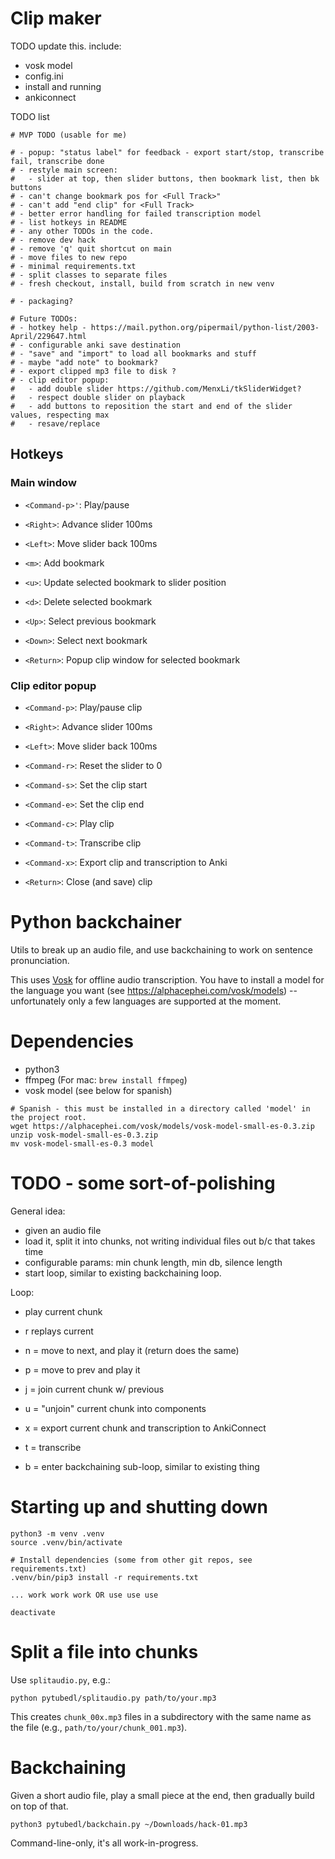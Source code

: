 # Clip maker

TODO update this.  include:

* vosk model
* config.ini
* install and running
* ankiconnect


TODO list

```
# MVP TODO (usable for me)

# - popup: "status label" for feedback - export start/stop, transcribe fail, transcribe done
# - restyle main screen:
#   - slider at top, then slider buttons, then bookmark list, then bk buttons
# - can't change bookmark pos for <Full Track>"
# - can't add "end clip" for <Full Track>
# - better error handling for failed transcription model
# - list hotkeys in README
# - any other TODOs in the code.
# - remove dev hack
# - remove 'q' quit shortcut on main
# - move files to new repo
# - minimal requirements.txt
# - split classes to separate files
# - fresh checkout, install, build from scratch in new venv

# - packaging?

# Future TODOs:
# - hotkey help - https://mail.python.org/pipermail/python-list/2003-April/229647.html
# - configurable anki save destination
# - "save" and "import" to load all bookmarks and stuff
# - maybe "add note" to bookmark?
# - export clipped mp3 file to disk ?
# - clip editor popup:
#   - add double slider https://github.com/MenxLi/tkSliderWidget?
#   - respect double slider on playback
#   - add buttons to reposition the start and end of the slider values, respecting max
#   - resave/replace
```

## Hotkeys

### Main window

* `<Command-p>'`: Play/pause
* `<Right>`: Advance slider 100ms
* `<Left>`: Move slider back 100ms

* `<m>`: Add bookmark
* `<u>`: Update selected bookmark to slider position
* `<d>`: Delete selected bookmark
* `<Up>`: Select previous bookmark
* `<Down>`: Select next bookmark

* `<Return>`: Popup clip window for selected bookmark

### Clip editor popup

* `<Command-p>`: Play/pause clip
* `<Right>`: Advance slider 100ms
* `<Left>`: Move slider back 100ms
* `<Command-r>`: Reset the slider to 0

* `<Command-s>`: Set the clip start
* `<Command-e>`: Set the clip end
* `<Command-c>`: Play clip
* `<Command-t>`: Transcribe clip

* `<Command-x>`: Export clip and transcription to Anki
* `<Return>`: Close (and save) clip


# Python backchainer

Utils to break up an audio file, and use backchaining to work on sentence pronunciation.

This uses [Vosk](https://github.com/alphacep/vosk-api) for offline audio transcription.  You have to install a model for the language you want (see https://alphacephei.com/vosk/models) -- unfortunately only a few languages are supported at the moment.

# Dependencies

* python3
* ffmpeg (For mac: `brew install ffmpeg`)
* vosk model (see below for spanish)

```
# Spanish - this must be installed in a directory called 'model' in the project root.
wget https://alphacephei.com/vosk/models/vosk-model-small-es-0.3.zip
unzip vosk-model-small-es-0.3.zip 
mv vosk-model-small-es-0.3 model
```

# TODO - some sort-of-polishing

General idea:

* given an audio file
* load it, split it into chunks, not writing individual files out b/c that takes time
* configurable params: min chunk length, min db, silence length
* start loop, similar to existing backchaining loop.

Loop:

* play current chunk
* r replays current
* n = move to next, and play it (return does the same)
* p = move to prev and play it
* j = join current chunk w/ previous
* u = "unjoin" current chunk into components
* x = export current chunk and transcription to AnkiConnect
* t = transcribe

* b = enter backchaining sub-loop, similar to existing thing


# Starting up and shutting down

```
python3 -m venv .venv
source .venv/bin/activate

# Install dependencies (some from other git repos, see requirements.txt)
.venv/bin/pip3 install -r requirements.txt

... work work work OR use use use

deactivate
```

# Split a file into chunks

Use `splitaudio.py`, e.g.:

```
python pytubedl/splitaudio.py path/to/your.mp3
```

This creates `chunk_00x.mp3` files in a subdirectory with the same name as the file (e.g., `path/to/your/chunk_001.mp3`).

# Backchaining

Given a short audio file, play a small piece at the end, then gradually build on top of that.

```
python3 pytubedl/backchain.py ~/Downloads/hack-01.mp3
```

Command-line-only, it's all work-in-progress.

